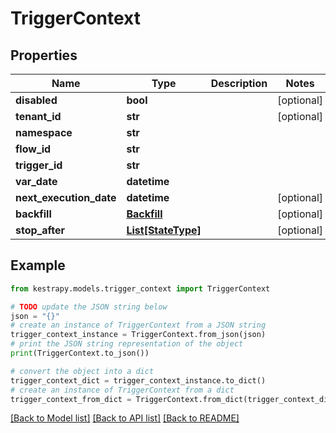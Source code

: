 # TriggerContext


## Properties

Name | Type | Description | Notes
------------ | ------------- | ------------- | -------------
**disabled** | **bool** |  | [optional] 
**tenant_id** | **str** |  | [optional] 
**namespace** | **str** |  | 
**flow_id** | **str** |  | 
**trigger_id** | **str** |  | 
**var_date** | **datetime** |  | 
**next_execution_date** | **datetime** |  | [optional] 
**backfill** | [**Backfill**](Backfill.md) |  | [optional] 
**stop_after** | [**List[StateType]**](StateType.md) |  | [optional] 

## Example

```python
from kestrapy.models.trigger_context import TriggerContext

# TODO update the JSON string below
json = "{}"
# create an instance of TriggerContext from a JSON string
trigger_context_instance = TriggerContext.from_json(json)
# print the JSON string representation of the object
print(TriggerContext.to_json())

# convert the object into a dict
trigger_context_dict = trigger_context_instance.to_dict()
# create an instance of TriggerContext from a dict
trigger_context_from_dict = TriggerContext.from_dict(trigger_context_dict)
```
[[Back to Model list]](../README.md#documentation-for-models) [[Back to API list]](../README.md#documentation-for-api-endpoints) [[Back to README]](../README.md)


